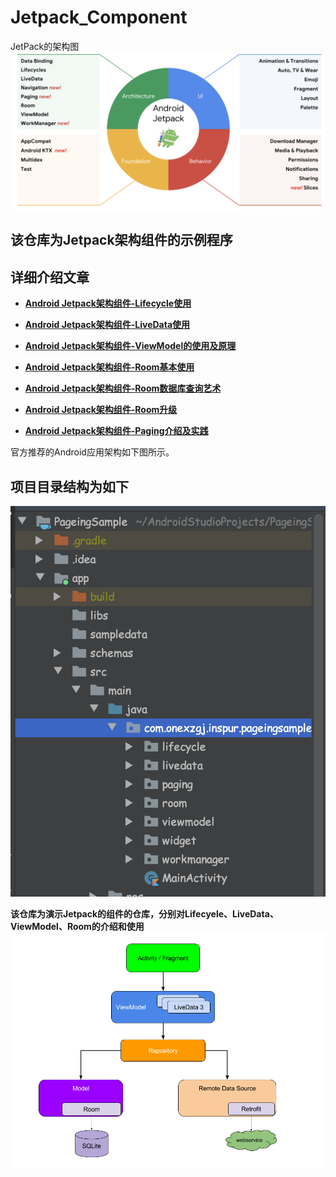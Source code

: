 # Jetpack_Component
JetPack的架构图
<img src="https://github.com/OnexZgj/Jetpack_Component/blob/master/images/2.png" >
## 该仓库为Jetpack架构组件的示例程序

## 详细介绍文章
- [**Android Jetpack架构组件-Lifecycle使用**](https://blog.csdn.net/qq_15988951/article/details/105045033)

- [**Android Jetpack架构组件-LiveData使用**](https://blog.csdn.net/qq_15988951/article/details/105095683)

- [**Android Jetpack架构组件-ViewModel的使用及原理**](https://blog.csdn.net/qq_15988951/article/details/105106867)


- [**Android Jetpack架构组件-Room基本使用**](https://blog.csdn.net/qq_15988951/article/details/105229394)

- [**Android Jetpack架构组件-Room数据库查询艺术**](https://blog.csdn.net/qq_15988951/article/details/105251720)

- [**Android Jetpack架构组件-Room升级**](https://blog.csdn.net/qq_15988951/article/details/105262058)

- [**Android Jetpack架构组件-Paging介绍及实践**](https://blog.csdn.net/qq_15988951/article/details/105031548)

官方推荐的Android应用架构如下图所示。


## 项目目录结构为如下
<img src="https://github.com/OnexZgj/Jetpack_Component/blob/master/images/3.png" >

**该仓库为演示Jetpack的组件的仓库，分别对Lifecyele、LiveData、ViewModel、Room的介绍和使用**
<img src="https://github.com/OnexZgj/Jetpack_Component/blob/master/images/1.png" >
